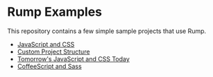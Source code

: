 # Rump Examples

This repository contains a few simple sample projects that use Rump.

- [JavaScript and CSS](vanilla)
- [Custom Project Structure](vanilla-reconfigured)
- [Tomorrow's JavaScript and CSS Today](the-future)
- [CoffeeScript and Sass](sassy-barista)
